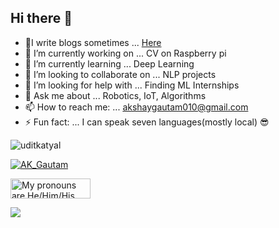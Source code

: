 ## Hi there 👋
<!--
**Gautam-flash/Gautam-flash** is a ✨ _special_ ✨ repository because its `README.md` (this file) appears on your GitHub profile.

Here are some ideas to get you started:
-->
- 🎉I write blogs sometimes ... [Here](https://akshaygautam010.wixsite.com/techdrop)
- 🔭 I’m currently working on ... CV on Raspberry pi
- 🌱 I’m currently learning ... Deep Learning
- 👯 I’m looking to collaborate on ... NLP projects
- 🤔 I’m looking for help with ... Finding ML Internships
- 💬 Ask me about ... Robotics, IoT, Algorithms
- 📫 How to reach me: ... akshaygautam010@gmail.com
- ⚡ Fun fact: ... I can speak seven languages(mostly local) 😎

<p align="left"> <img src="https://komarev.com/ghpvc/?username=Gautam-flash&label=Profile%20views&color=0e75b6&style=flat" alt="uditkatyal" /> </p>
<p align="left"> <a href="https://github.com/ryo-ma/github-profile-trophy"><img src="https://github-profile-trophy.vercel.app/?username=Gautam-flash" alt="AK_Gautam" /></a> </p>

<a href="https://pronouns.vercel.app" title="Add pronouns to your own profile">
  <img src="https://pronouns.vercel.app/He/Him/His?gradient=windy" width="128" height="32" alt="My pronouns are He/Him/His">
</a>

<br/>

<a href="https://twitter.com/Gautam_AK_"><img src="https://img.shields.io/badge/twitter-%231DA1F2.svg?&style=for-the-badge&logo=twitter&logoColor=white"></a>
<!-- <a href="https://scrapbook.hackclub.com/akshaygautam010"><img src="https://img.shields.io/badge/scrapbook-%23EC3750.svg?&style=for-the-badge&logo=hack-club&logoColor=white"></a> -->
